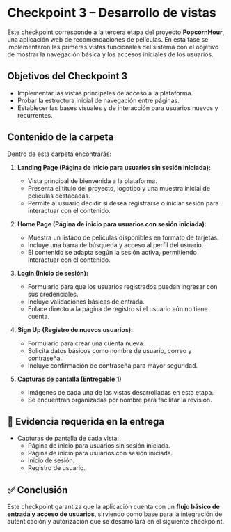 # Checkpoint 3 – Desarrollo de vistas  

Este checkpoint corresponde a la tercera etapa del proyecto **PopcornHour**, una aplicación web de recomendaciones de películas. En esta fase se implementaron las primeras vistas funcionales del sistema con el objetivo de mostrar la navegación básica y los accesos iniciales de los usuarios.  

## Objetivos del Checkpoint 3  
- Implementar las vistas principales de acceso a la plataforma.  
- Probar la estructura inicial de navegación entre páginas.  
- Establecer las bases visuales y de interacción para usuarios nuevos y recurrentes.  

## Contenido de la carpeta  
Dentro de esta carpeta encontrarás:  

1. **Landing Page (Página de inicio para usuarios sin sesión iniciada):**  
   - Vista principal de bienvenida a la plataforma.  
   - Presenta el título del proyecto, logotipo y una muestra inicial de películas destacadas.  
   - Permite al usuario decidir si desea registrarse o iniciar sesión para interactuar con el contenido.  

2. **Home Page (Página de inicio para usuarios con sesión iniciada):**  
   - Muestra un listado de películas disponibles en formato de tarjetas.  
   - Incluye una barra de búsqueda y acceso al perfil del usuario.  
   - El contenido se adapta según la sesión activa, permitiendo interactuar con el contenido.  

3. **Login (Inicio de sesión):**  
   - Formulario para que los usuarios registrados puedan ingresar con sus credenciales.  
   - Incluye validaciones básicas de entrada.  
   - Enlace directo a la página de registro si el usuario aún no tiene cuenta.  

4. **Sign Up (Registro de nuevos usuarios):**  
   - Formulario para crear una cuenta nueva.  
   - Solicita datos básicos como nombre de usuario, correo y contraseña.  
   - Incluye confirmación de contraseña para mayor seguridad.  

5. **Capturas de pantalla (Entregable 1)**  
   - Imágenes de cada una de las vistas desarrolladas en esta etapa.  
   - Se encuentran organizadas por nombre para facilitar la revisión.  

## 📸 Evidencia requerida en la entrega  
- Capturas de pantalla de cada vista:  
  - Página de inicio para usuarios sin sesión iniciada.  
  - Página de inicio para usuarios con sesión iniciada.  
  - Inicio de sesión.  
  - Registro de usuario.  
  

## ✅ Conclusión  
Este checkpoint garantiza que la aplicación cuenta con un **flujo básico de entrada y acceso de usuarios**, sirviendo como base para la integración de autenticación y autorización que se desarrollará en el siguiente checkpoint.  
